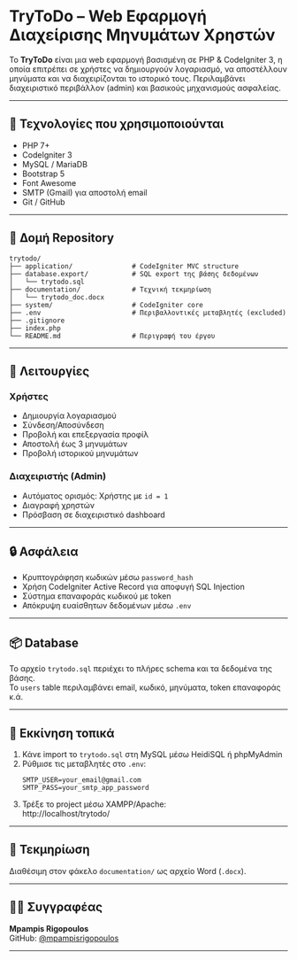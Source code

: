 
# TryToDo – Web Εφαρμογή Διαχείρισης Μηνυμάτων Χρηστών

Το **TryToDo** είναι μια web εφαρμογή βασισμένη σε PHP & CodeIgniter 3, η οποία επιτρέπει σε χρήστες να δημιουργούν λογαριασμό, να αποστέλλουν μηνύματα και να διαχειρίζονται το ιστορικό τους. Περιλαμβάνει διαχειριστικό περιβάλλον (admin) και βασικούς μηχανισμούς ασφαλείας.

---

## 🔧 Τεχνολογίες που χρησιμοποιούνται

- PHP 7+
- CodeIgniter 3
- MySQL / MariaDB
- Bootstrap 5
- Font Awesome
- SMTP (Gmail) για αποστολή email
- Git / GitHub 

---

## 📂 Δομή Repository

```
trytodo/
├── application/               # CodeIgniter MVC structure                 
├── database.export/           # SQL export της βάσης δεδομένων
│   └── trytodo.sql
├── documentation/             # Τεχνική τεκμηρίωση
│   └── trytodo_doc.docx
├── system/                    # CodeIgniter core
├── .env                       # Περιβαλλοντικές μεταβλητές (excluded)
├── .gitignore
├── index.php
└── README.md                  # Περιγραφή του έργου
```

---

## 📌 Λειτουργίες

### Χρήστες
- Δημιουργία λογαριασμού
- Σύνδεση/Αποσύνδεση
- Προβολή και επεξεργασία προφίλ
- Αποστολή έως 3 μηνυμάτων
- Προβολή ιστορικού μηνυμάτων

### Διαχειριστής (Admin)
- Αυτόματος ορισμός: Χρήστης με `id = 1`
- Διαγραφή χρηστών
- Πρόσβαση σε διαχειριστικό dashboard

---

## 🔒 Ασφάλεια

- Κρυπτογράφηση κωδικών μέσω `password_hash`
- Χρήση CodeIgniter Active Record για αποφυγή SQL Injection
- Σύστημα επαναφοράς κωδικού με token
- Απόκρυψη ευαίσθητων δεδομένων μέσω `.env`

---

## 📦 Database

Το αρχείο `trytodo.sql` περιέχει το πλήρες schema και τα δεδομένα της βάσης.  
Το `users` table περιλαμβάνει email, κωδικό, μηνύματα, token επαναφοράς κ.ά.

---

## 🚀 Εκκίνηση τοπικά

1. Κάνε import το `trytodo.sql` στη MySQL μέσω HeidiSQL ή phpMyAdmin
2. Ρύθμισε τις μεταβλητές στο `.env`:
   ```
   SMTP_USER=your_email@gmail.com
   SMTP_PASS=your_smtp_app_password
   ```
3. Τρέξε το project μέσω XAMPP/Apache:  
   http://localhost/trytodo/

---

## 🧾 Τεκμηρίωση

Διαθέσιμη στον φάκελο `documentation/` ως αρχείο Word (`.docx`).

---

## 🧑‍💻 Συγγραφέας

**Mpampis Rigopoulos**  
GitHub: [@mpampisrigopoulos](https://github.com/mpampisrigopoulos)

---